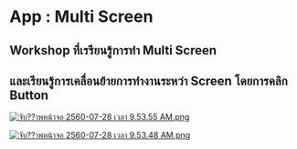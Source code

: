 # App : Multi Screen
## Workshop  ที่เรรียนรู้การทำ Multi Screen
## และเรียนรู้การเคลื่อนย้ายการทำงานระหว่า Screen โดยการคลิก Button
 [![จับ??าพหน้าจอ 2560-07-28 เวลา 9.53.55 AM.png](https://s4.postimg.org/gng9ermkd/2560-07-28_9.53.55_AM.png)](https://postimg.org/image/lm3rtaqd5/)


[![จับ??าพหน้าจอ 2560-07-28 เวลา 9.53.48 AM.png](https://s21.postimg.org/lfuc6tdc7/2560-07-28_9.53.48_AM.png)](https://postimg.org/image/muvwvjef7/)
